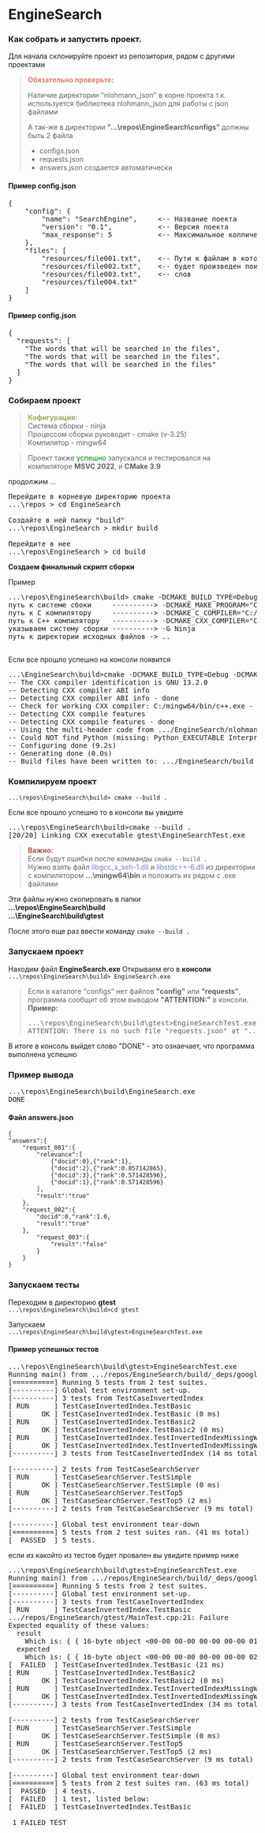 # EngineSearch


### **Как собрать и запустить проект.**

Для начала склонируйте проект из репозитория, рядом с другими проектами
>  **<font color="#e07979">Обязательно проверьте:</font>**  
> 
> Наличие директории "nlohmann_json" в корне проекта т.к. используется библиотека nlohmann_json для работы с json файлами
> 
> А так-же в директории **"...\repos\EngineSearch\configs"** должны быть 2 файла
> - configs.json
> - requests.json
> - answers.json создается автоматически

#### Пример config.json
<pre>
{
    "config": {
        "name": "SearchEngine",     <-- Название поекта
        "version": "0.1",           <-- Версия поекта
        "max_response": 5           <-- Максимальное колличествозапросов
    },
    "files": [
        "resources/file001.txt",    <-- Пути к файлам в которых
        "resources/file002.txt",    <-- будет произведен поиск
        "resources/file003.txt",    <-- слов
        "resources/file004.txt"
    ]
}
</pre>

####  Пример config.json
<pre>
{
  "requests": [
    "The words that will be searched in the files",
    "The words that will be searched in the files",
    "The words that will be searched in the files"
  ]
}
</pre>

### **Собираем проект**

> **<font color="a1a852">Кофигурация:</font>**  \
> Система сборки - ninja \
> Процессом сборки руководит - cmake (v-3.25) \
> Компилятор - mingw64

>Проект также <font color="green">успешно</font> запускался и тестировался на компиляторе **MSVC 2022**, и **CMake 3.9**

продолжим ... 

<pre>
Перейдите в корневую директорию проекта
...\repos > cd EngineSearch

Создайте в ней папку "build"
...\repos\EngineSearch > mkdir build

Перейдите в нее
...\repos\EngineSearch > cd build
</pre>

**Создаем финальный скрипт сборки**

Пример
 <pre>
...\repos\EngineSearch\build> cmake -DCMAKE_BUILD_TYPE=Debug <--- С отладкой или релиз
путь к системе сбоки     ----------> -DCMAKE_MAKE_PROGRAM="C:/ninja.exe"
путь к С компилятору     ----------> -DCMAKE_C_COMPILER="C:/mingw64/bin/gcc.exe"
путь к С++ компилятору   ----------> -DCMAKE_CXX_COMPILER="C:/mingw64/bin/c++.exe" 
указываем систему сборки ----------> -G Ninja 
путь к директории исходных файлов -> ..
 </pre>
Если все прошло успешно на консоли появится
<pre>
...\EngineSearch\build>cmake -DCMAKE_BUILD_TYPE=Debug -DCMAKE_MAKE_PROGRAM=C:/ninja.exe -DCMAKE_C_COMPILER=C:/mingw64/bin/gcc.exe -DCMAKE_CXX_COMPILER=C:/mingw64/bin/c++.exe -G Ninja ..
-- The CXX compiler identification is GNU 13.2.0
-- Detecting CXX compiler ABI info
-- Detecting CXX compiler ABI info - done
-- Check for working CXX compiler: C:/mingw64/bin/c++.exe - skipped
-- Detecting CXX compile features
-- Detecting CXX compile features - done
-- Using the multi-header code from .../EngineSearch/nlohmann_json/include/
-- Could NOT find Python (missing: Python_EXECUTABLE Interpreter)
-- Configuring done (9.2s)
-- Generating done (0.0s)
-- Build files have been written to: .../EngineSearch/build
</pre>

### **Компилируем проект**
`...\repos\EngineSearch\build> cmake --build . `

Если все прошло успешно то в консоли вы увидите
<pre>
...\repos\EngineSearch\build>cmake --build .
[20/20] Linking CXX executable gtest\EngineSearchTest.exe
</pre>

> **<font color="#a8534d">Важно:</font>** \
Если будут ошибки после комманды `cmake --build .`  \
Нужно взять файл <font color="#7681b8">libgcc_s_seh-1.dll</font> и  <font color="#7681b8">libstdc++-6.dll</font> из директории с компилятором **...\mingw64\bin** и положить их рядом с .exe файлами


Эти файлы нужно скопировать в папки  \
**...\repos\EngineSearch\build**  \
**...\EngineSearch\build\gtest**

После этого еще раз ввести команду `cmake --build .`
### **Запускаем проект**  
Находим файл **EngineSearch.exe**
Открываем его в **консоли**  \
`...\repos\EngineSearch\build> EngineSearch.exe `

> Если в каталоге "configs" нет файлов **"config"** или **"requests"**, программа сообщит об этом выводом **"ATTENTION:"** в консоли. \
> **Пример:**
> <pre>
> ...\repos\EngineSearch\build\gtest>EngineSearchTest.exe
> ATTENTION: There is no such file "requests.json" at "...\EngineSearch\configs" 
> </pre>

В итоге в консоль выйдет слово "DONE" - это ознаечает, что программа выполнена успешно

### Пример вывода
<pre>
...\repos\EngineSearch\build\EngineSearch.exe
DONE
</pre>

#### Файл answers.json
    {
    "answers":{
        "request_001":{
            "relevance":[
                {"docid":0},{"rank":1},
                {"docid":2},{"rank":0.857142865},
                {"docid":3},{"rank":0.571428596},
                {"docid":1},{"rank":0.571428596}
            ],
            "result":"true"
        },
        "request_002":{
            "docid":0,"rank":1.0,
            "result":"true"
        },
            "request_003":{
                "result":"false"
            }
        }
    }

### **Запускаем тесты** 

Переходим в директорию **gtest**  \
`...\repos\EngineSearch\build>cd gtest`

Запускаем  \
`...\repos\EngineSearch\build\gtest>EngineSearchTest.exe`

#### Пример успешных тестов
<pre>
...\repos\EngineSearch\build\gtest>EngineSearchTest.exe
Running main() from .../repos/EngineSearch/build/_deps/googletest-src/googletest/src/gtest_main.cc
[==========] Running 5 tests from 2 test suites.
[----------] Global test environment set-up.
[----------] 3 tests from TestCaseInvertedIndex
[ RUN      ] TestCaseInvertedIndex.TestBasic
[       OK ] TestCaseInvertedIndex.TestBasic (0 ms)
[ RUN      ] TestCaseInvertedIndex.TestBasic2
[       OK ] TestCaseInvertedIndex.TestBasic2 (0 ms)
[ RUN      ] TestCaseInvertedIndex.TestInvertedIndexMissingWord
[       OK ] TestCaseInvertedIndex.TestInvertedIndexMissingWord (0 ms)
[----------] 3 tests from TestCaseInvertedIndex (14 ms total)

[----------] 2 tests from TestCaseSearchServer
[ RUN      ] TestCaseSearchServer.TestSimple
[       OK ] TestCaseSearchServer.TestSimple (0 ms)
[ RUN      ] TestCaseSearchServer.TestTop5
[       OK ] TestCaseSearchServer.TestTop5 (2 ms)
[----------] 2 tests from TestCaseSearchServer (9 ms total)

[----------] Global test environment tear-down
[==========] 5 tests from 2 test suites ran. (41 ms total)
[  PASSED  ] 5 tests.
</pre>

если из какойто из тестов будет провален вы увидите пример ниже

<pre>
...\repos\EngineSearch\build\gtest>EngineSearchTest.exe
Running main() from .../repos/EngineSearch/build/_deps/googletest-src/googletest/src/gtest_main.cc
[==========] Running 5 tests from 2 test suites.
[----------] Global test environment set-up.
[----------] 3 tests from TestCaseInvertedIndex
[ RUN      ] TestCaseInvertedIndex.TestBasic
.../repos/EngineSearch/gtest/MainTest.cpp:21: Failure
Expected equality of these values:
  result
    Which is: { { 16-byte object <00-00 00-00 00-00 00-00 01-00 00-00 00-00 00-00> }, { 16-byte object <00-00 00-00 00-00 00-00 01-00 00-00 00-00 00-00>, 16-byte object <01-00 00-00 00-00 00-00 03-00 00-00 00-00 00-00> } }
  expected
    Which is: { { 16-byte object <00-00 00-00 00-00 00-00 02-00 00-00 00-00 00-00> }, { 16-byte object <00-00 00-00 00-00 00-00 01-00 00-00 00-00 00-00>, 16-byte object <01-00 00-00 00-00 00-00 03-00 00-00 00-00 00-00> } }
[  FAILED  ] TestCaseInvertedIndex.TestBasic (21 ms)
[ RUN      ] TestCaseInvertedIndex.TestBasic2
[       OK ] TestCaseInvertedIndex.TestBasic2 (0 ms)
[ RUN      ] TestCaseInvertedIndex.TestInvertedIndexMissingWord
[       OK ] TestCaseInvertedIndex.TestInvertedIndexMissingWord (0 ms)
[----------] 3 tests from TestCaseInvertedIndex (34 ms total)

[----------] 2 tests from TestCaseSearchServer
[ RUN      ] TestCaseSearchServer.TestSimple
[       OK ] TestCaseSearchServer.TestSimple (0 ms)
[ RUN      ] TestCaseSearchServer.TestTop5
[       OK ] TestCaseSearchServer.TestTop5 (2 ms)
[----------] 2 tests from TestCaseSearchServer (9 ms total)

[----------] Global test environment tear-down
[==========] 5 tests from 2 test suites ran. (63 ms total)
[  PASSED  ] 4 tests.
[  FAILED  ] 1 test, listed below:
[  FAILED  ] TestCaseInvertedIndex.TestBasic

 1 FAILED TEST
</pre>

